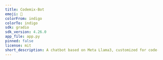 ```yaml
---
title: Codemix-Bot
emoji: 🏃
colorFrom: indigo
colorTo: indigo
sdk: gradio
sdk_version: 4.26.0
app_file: app.py
pinned: false
license: mit
short_description: A chatbot based on Meta Llama3, customized for code-mixed language.
---
```

